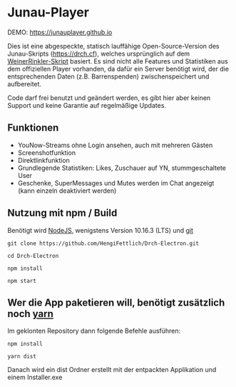 # Junau-Player

DEMO: https://junauplayer.github.io

Dies ist eine abgespeckte, statisch lauffähige Open-Source-Version des Junau-Skripts (https://drch.cf), welches ursprünglich auf dem [WeinerRinkler-Skript](https://github.com/WeinerRinkler/WeinerRinkler.github.io) basiert.
Es sind nicht alle Features und Statistiken aus dem offiziellen Player vorhanden, da dafür ein Server benötigt wird, der die entsprechenden Daten (z.B. Barrenspenden) zwischenspeichert und aufbereitet.

Code darf frei benutzt und geändert werden, es gibt hier aber keinen Support und keine Garantie auf regelmäßige Updates. 



## Funktionen
- YouNow-Streams ohne Login ansehen, auch mit mehreren Gästen
- Screenshotfunktion
- Direktlinkfunktion
- Grundlegende Statistiken: Likes, Zuschauer auf YN, stummgeschaltete User
- Geschenke, SuperMessages und Mutes werden im Chat angezeigt (kann einzeln deaktiviert werden)

## Nutzung mit npm / Build
Benötigt wird [NodeJS](https://nodejs.org/en/), wenigstens Version 10.16.3 (LTS)  und [git](https://git-scm.com/downloads)  

```
git clone https://github.com/HengiFettlich/Drch-Electron.git

cd Drch-Electron

npm install

npm start
```

## Wer die App paketieren will, benötigt zusätzlich noch [yarn](https://yarnpkg.com/en/docs/install)  
Im geklonten Repository dann folgende Befehle ausführen:  
```
npm install

yarn dist
```

Danach wird ein dist Ordner erstellt mit der entpackten Applikation und einem Installer.exe
